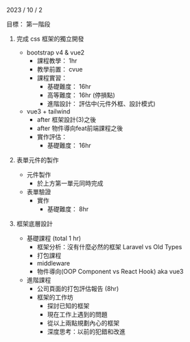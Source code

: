 2023 / 10 / 2

目標：
第一階段
1. 完成 css 框架的獨立開發
    - bootstrap v4 & vue2
        - 課程教學： 1hr
        - 教學前置： cvue
        - 課程實習：
            - 基礎難度： 16hr
            - 高等難度： 16hr (停損點)
            - 進階設計： 評估中(元件外框、設計模式)
    - vue3 + tailwind
        - after 框架設計(3)之後
        - after 物件導向feat前端課程之後
        - 實作評估：
            - 基礎難度： 16hr

2. 表單元件的製作
    - 元件製作
        - 於上方第一單元同時完成
    - 表單驗證
        - 實作
            - 基礎難度： 8hr

3. 框架底層設計
    - 基礎課程 (total 1 hr)
        - 框架分析：沒有什麼必然的框架 Laravel vs Old Types
        - 打包課程
        - middleware
        - 物件導向(OOP Component vs React Hook) aka vue3
    - 進階課程
        - 公司頁面的打包評估報告 (8hr)
        - 框架的工作坊
            - 探討已知的框架
            - 現在工作上遇到的問題
            - 從以上兩點規劃內心的框架
            - 深度思考：以前的犯錯和改進
